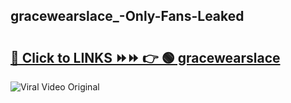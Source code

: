 
 ## gracewearslace_-Only-Fans-Leaked

# <h2><a href="https://clipsfans.com/gracewearslace_&ref=git">🔗 Click to LINKS ⏩⏩ 👉 🟢 gracewearslace  </a></h2>

<a href="https://clipsfans.com/gracewearslace_&ref=git" rel="nofollow" data-target="animated-image.originalLink"><img src="https://i.ibb.co.com/xMMVF88/686577567.gif" alt="Viral Video Original" style="max-width: 100%; display: inline-block;" data-target="animated-image.originalImage"></a>

